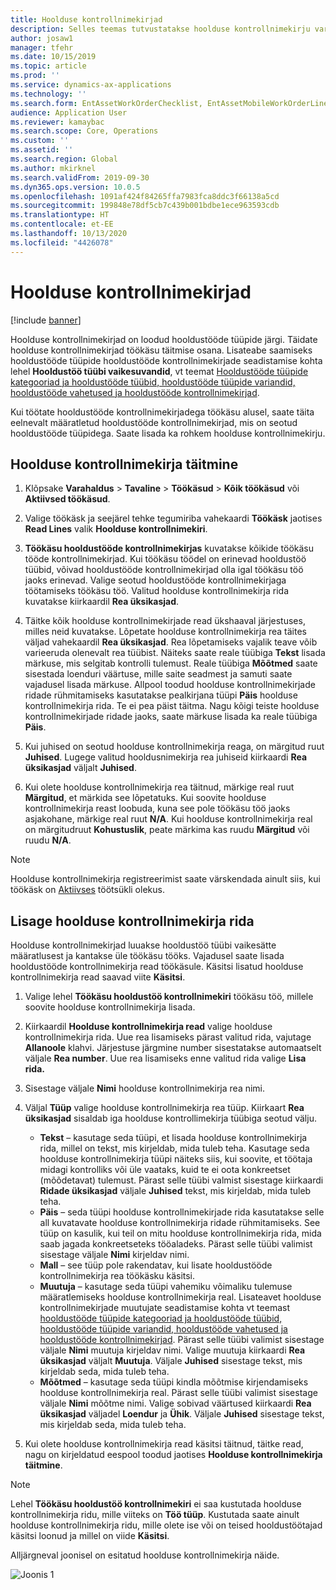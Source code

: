 ```yaml
---
title: Hoolduse kontrollnimekirjad
description: Selles teemas tutvustatakse hoolduse kontrollnimekirju varahalduses.
author: josaw1
manager: tfehr
ms.date: 10/15/2019
ms.topic: article
ms.prod: ''
ms.service: dynamics-ax-applications
ms.technology: ''
ms.search.form: EntAssetWorkOrderChecklist, EntAssetMobileWorkOrderLineChecklistDetails
audience: Application User
ms.reviewer: kamaybac
ms.search.scope: Core, Operations
ms.custom: ''
ms.assetid: ''
ms.search.region: Global
ms.author: mkirknel
ms.search.validFrom: 2019-09-30
ms.dyn365.ops.version: 10.0.5
ms.openlocfilehash: 1091af424f84265ffa7983fca8ddc3f66138a5cd
ms.sourcegitcommit: 199848e78df5cb7c439b001bdbe1ece963593cdb
ms.translationtype: HT
ms.contentlocale: et-EE
ms.lasthandoff: 10/13/2020
ms.locfileid: "4426078"
---
```

# <a name="maintenance-checklists"></a>Hoolduse kontrollnimekirjad

[!include [banner](../../includes/banner.md)]



Hoolduse kontrollnimekirjad on loodud hooldustööde tüüpide järgi. Täidate hoolduse kontrollnimekirjad töökäsu täitmise osana. Lisateabe saamiseks hooldustööde tüüpide hooldustööde kontrollnimekirjade seadistamise kohta lehel **Hooldustöö tüübi vaikesuvandid**, vt teemat [Hooldustööde tüüpide kategooriad ja hooldustööde tüübid, hooldustööde tüüpide variandid, hooldustööde vahetused ja hooldustööde kontrollnimekirjad](../setup-for-work-orders/job-groups-and-job-types-variants-trades-and-checklists.md).

Kui töötate hooldustööde kontrollnimekirjadega töökäsu alusel, saate täita eelnevalt määratletud hooldustööde kontrollnimekirjad, mis on seotud hooldustööde tüüpidega. Saate lisada ka rohkem hoolduse kontrollnimekirju.


## <a name="fill-in-a-maintenance-checklist"></a>Hoolduse kontrollnimekirja täitmine

1. Klõpsake **Varahaldus** > **Tavaline** > **Töökäsud** > **Kõik töökäsud** või **Aktiivsed töökäsud**.

2. Valige töökäsk ja seejärel tehke tegumiriba vahekaardi **Töökäsk** jaotises **Read Lines** valik **Hoolduse kontrollnimekiri**.

3. **Töökäsu hooldustööde kontrollnimekirjas** kuvatakse kõikide töökäsu tööde kontrollnimekirjad. Kui töökäsu töödel on erinevad hooldustöö tüübid, võivad hooldustööde kontrollnimekirjad olla igal töökäsu töö jaoks erinevad. Valige seotud hooldustööde kontrollnimekirjaga töötamiseks töökäsu töö. Valitud hoolduse kontrollnimekirja rida kuvatakse kiirkaardil **Rea üksikasjad**.

4. Täitke kõik hoolduse kontrollnimekirjade read ükshaaval järjestuses, milles neid kuvatakse. Lõpetate hoolduse kontrollnimekirja rea täites väljad vahekaardil **Rea üksikasjad**. Rea lõpetamiseks vajalik teave võib varieeruda olenevalt rea tüübist. Näiteks saate reale tüübiga **Tekst** lisada märkuse, mis selgitab kontrolli tulemust. Reale tüübiga **Mõõtmed** saate sisestada loenduri väärtuse, mille saite seadmest ja samuti saate vajadusel lisada märkuse. Allpool toodud hoolduse kontrollnimekirjade ridade rühmitamiseks kasutatakse pealkirjana tüüpi **Päis** hoolduse kontrollnimekirja rida. Te ei pea päist täitma. Nagu kõigi teiste hoolduse kontrollnimekirjade ridade jaoks, saate märkuse lisada ka reale tüübiga **Päis**.

5. Kui juhised on seotud hoolduse kontrollnimekirja reaga, on märgitud ruut **Juhised**. Lugege valitud hooldusnimekirja rea juhiseid kiirkaardi **Rea üksikasjad** väljalt **Juhised**.

6. Kui olete hoolduse kontrollnimekirja rea täitnud, märkige real ruut **Märgitud**, et märkida see lõpetatuks. Kui soovite hoolduse kontrollnimekirja reast loobuda, kuna see pole töökäsu töö jaoks asjakohane, märkige real ruut **N/A**. Kui hoolduse kontrollnimekirja real on märgitudruut **Kohustuslik**, peate märkima kas ruudu **Märgitud** või ruudu **N/A**.

>[!NOTE]
>Hoolduse kontrollnimekirja registreerimist saate värskendada ainult siis, kui töökäsk on [Aktiivses](../setup-for-work-orders/work-order-lifecycle-states.md) töötsükli olekus.  


## <a name="add-a-maintenance-checklist-line"></a>Lisage hoolduse kontrollnimekirja rida

Hoolduse kontrollnimekirjad luuakse hooldustöö tüübi vaikesätte määratlusest ja kantakse üle töökäsu tööks. Vajadusel saate lisada hooldustööde kontrollnimekirja read töökäsule. Käsitsi lisatud hoolduse kontrollnimekirja read saavad viite **Käsitsi**.

1. Valige lehel **Töökäsu hooldustöö kontrollnimekiri** töökäsu töö, millele soovite hoolduse kontrollnimekirja lisada.

2. Kiirkaardil **Hoolduse kontrollnimekirja read** valige hoolduse kontrollnimekirja rida. Uue rea lisamiseks pärast valitud rida, vajutage **Allanoole** klahvi. Järjestuse järgmine number sisestatakse automaatselt väljale **Rea number**. Uue rea lisamiseks enne valitud rida valige **Lisa rida.** 

3. Sisestage väljale **Nimi** hoolduse kontrollnimekirja rea nimi.

4. Väljal **Tüüp** valige hoolduse kontrollnimekirja rea tüüp. Kiirkaart **Rea üksikasjad** sisaldab iga hoolduse kontrollimekirja tüübiga seotud välju.
    - **Tekst** – kasutage seda tüüpi, et lisada hoolduse kontrollnimekirja rida, millel on tekst, mis kirjeldab, mida tuleb teha. Kasutage seda hoolduse kontrollnimekirja tüüpi näiteks siis, kui soovite, et töötaja midagi kontrolliks või üle vaataks, kuid te ei oota konkreetset (mõõdetavat) tulemust. Pärast selle tüübi valmist sisestage kiirkaardi **Ridade üksikasjad** väljale **Juhised** tekst, mis kirjeldab, mida tuleb teha.
    - **Päis** – seda tüüpi hoolduse kontrollnimekirjade rida kasutatakse selle all kuvatavate hoolduse kontrollnimekirja ridade rühmitamiseks. See tüüp on kasulik, kui teil on mitu hoolduse kontrollnimekirja rida, mida saab jagada konkreetseteks tööaladeks. Pärast selle tüübi valimist sisestage väljale **Nimi** kirjeldav nimi.
    - **Mall** – see tüüp pole rakendatav, kui lisate hooldustööde kontrollnimekirja rea töökäsku käsitsi.  
    - **Muutuja** – kasutage seda tüüpi vahemiku võimaliku tulemuse määratlemiseks hoolduse kontrollnimekirja real. Lisateavet hoolduse kontrollnimekirjade muutujate seadistamise kohta vt teemast [hooldustööde tüüpide kategooriad ja hooldustööde tüübid, hooldustööde tüüpide variandid, hooldustööde vahetused ja hooldustööde kontrollnimekirjad](../setup-for-work-orders/job-groups-and-job-types-variants-trades-and-checklists.md). Pärast selle tüübi valimist sisestage väljale **Nimi** muutuja kirjeldav nimi. Valige muutuja kiirkaardi **Rea üksikasjad** väljalt **Muutuja**. Väljale **Juhised** sisestage tekst, mis kirjeldab seda, mida tuleb teha.
    - **Mõõtmed** – kasutage seda tüüpi kindla mõõtmise kirjendamiseks hoolduse kontrollnimekirja real. Pärast selle tüübi valimist sisestage väljale **Nimi** mõõtme nimi. Valige sobivad väärtused kiirkaardi **Rea üksikasjad** väljadel **Loendur** ja **Ühik**. Väljale **Juhised** sisestage tekst, mis kirjeldab seda, mida tuleb teha.

5. Kui olete hoolduse kontrollnimekirja read käsitsi täitnud, täitke read, nagu on kirjeldatud eespool toodud jaotises **Hoolduse kontrollnimekirja täitmine**.

>[!NOTE]
>Lehel **Töökäsu hooldustöö kontrollnimekiri** ei saa kustutada hoolduse kontrollnimekirja ridu, mille viiteks on **Töö tüüp**. Kustutada saate ainult hoolduse kontrollnimekirja ridu, mille olete ise või on teised hooldustöötajad käsitsi loonud ja millel on viide **Käsitsi**.

Alljärgneval joonisel on esitatud hoolduse kontrollnimekirja näide.

![Joonis 1](media/14-work-orders.png)

